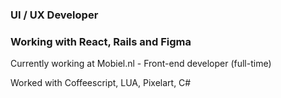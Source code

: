 ### UI / UX Developer
### Working with React, Rails and Figma

Currently working at Mobiel.nl - Front-end developer (full-time)

Worked with Coffeescript, LUA, Pixelart, C#
